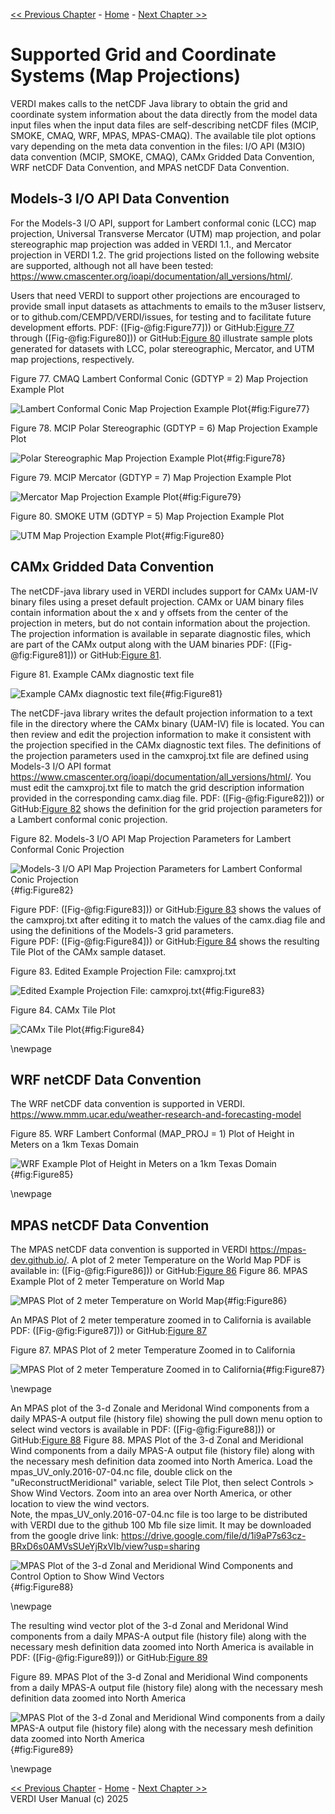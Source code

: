 <!-- BEGIN COMMENT -->
  
[<< Previous Chapter](VERDI_ch11.md) - [Home](README.md) - [Next Chapter >>](VERDI_ch13.md)

<!-- END COMMENT -->

Supported Grid and Coordinate Systems (Map Projections)
======================================

VERDI makes calls to the netCDF Java library to obtain the grid and coordinate system information about the data directly from the model data input files when the input data files are self-describing netCDF files (MCIP, SMOKE, CMAQ, WRF, MPAS, MPAS-CMAQ). The available tile plot options vary depending on the meta data convention in the files: I/O API (M3IO) data convention (MCIP, SMOKE, CMAQ), CAMx Gridded Data Convention, WRF netCDF Data Convention, and MPAS netCDF Data Convention. 

Models-3 I/O API Data Convention
----------------------

For the Models-3 I/O API, support for Lambert conformal conic (LCC) map projection, Universal Transverse Mercator (UTM) map projection, and polar stereographic map projection was added in VERDI 1.1., and Mercator projection in VERDI 1.2. The grid projections listed on the following website are supported, although not all have been tested: 
https://www.cmascenter.org/ioapi/documentation/all_versions/html/.

Users that need VERDI to support other projections are encouraged to provide small input datasets as attachments to emails to the m3user listserv, or to github.com/CEMPD/VERDI/issues, for testing and to facilitate future development efforts. PDF: ([Fig-@fig:Figure77])) or GitHub:[Figure 77](#Figure77) through ([Fig-@fig:Figure80])) or GitHub:[Figure 80](#Figure80) illustrate sample plots generated for datasets with LCC, polar stereographic, Mercator, and UTM map projections, respectively.

Figure 77. CMAQ Lambert Conformal Conic (GDTYP = 2) Map Projection Example Plot<br>

![Lambert Conformal Conic Map Projection Example Plot](./media/image077.png){#fig:Figure77}


Figure 78. MCIP Polar Stereographic (GDTYP = 6) Map Projection Example Plot<br>

![Polar Stereographic Map Projection Example Plot](./media/image078.png){#fig:Figure78}


Figure 79. MCIP Mercator (GDTYP = 7) Map Projection Example Plot<br>

![Mercator Map Projection Example Plot](./media/image079.png){#fig:Figure79}


Figure 80. SMOKE UTM (GDTYP = 5) Map Projection Example Plot<br>

![UTM Map Projection Example Plot](./media/image080.png){#fig:Figure80}


CAMx Gridded Data Convention
--------------------------

The netCDF-java library used in VERDI includes support for CAMx UAM-IV binary files using a preset default projection. CAMx or UAM binary files contain information about the x and y offsets from the center of the projection in meters, but do not contain information about the projection. The projection information is available in separate diagnostic files, which are part of the CAMx output along with the UAM binaries PDF: ([Fig-@fig:Figure81])) or GitHub:[Figure 81](#Figure81).


Figure 81. Example CAMx diagnostic text file<br>

![Example CAMx diagnostic text file](./media/image081.png){#fig:Figure81}


The netCDF-java library writes the default projection information to a text file in the directory where the CAMx binary (UAM-IV) file is located. You can then review and edit the projection information to make it consistent with the projection specified in the CAMx diagnostic text files. The definitions of the projection parameters used in the camxproj.txt file are defined using Models-3 I/O API format https://www.cmascenter.org/ioapi/documentation/all_versions/html/. You must edit the camxproj.txt file to match the grid description information provided in the corresponding camx.diag file.  PDF: ([Fig-@fig:Figure82])) or GitHub:[Figure 82](#Figure82) shows the definition for the grid projection parameters for a Lambert conformal conic projection.


Figure 82. Models-3 I/O API Map Projection Parameters for Lambert Conformal Conic Projection<br>

![Models-3 I/O API Map Projection Parameters for Lambert Conformal Conic Projection](./media/image082.png){#fig:Figure82}

Figure PDF: ([Fig-@fig:Figure83])) or GitHub:[Figure 83](#Figure83) shows the values of the camxproj.txt after editing it to match the values of the camx.diag file and using the definitions of the Models-3 grid parameters.   
Figure PDF: ([Fig-@fig:Figure84])) or GitHub:[Figure 84](#Figure84)  shows the resulting Tile Plot of the CAMx sample dataset.

Figure 83. Edited Example Projection File: camxproj.txt<br>

![Edited Example Projection File: camxproj.txt](./media/image083.png){#fig:Figure83}

Figure 84. CAMx Tile Plot<br>

![CAMx Tile Plot](./media/image084.png){#fig:Figure84}

\newpage

WRF netCDF Data Convention
-------------------------
The WRF netCDF data convention is supported in VERDI. https://www.mmm.ucar.edu/weather-research-and-forecasting-model

Figure 85. WRF Lambert Conformal (MAP_PROJ = 1) Plot of Height in Meters on a 1km Texas Domain<br>

![WRF Example Plot of Height in Meters on a 1km Texas Domain](./media/image104.png){#fig:Figure85}

\newpage

MPAS netCDF Data Convention
--------------------------
The MPAS netCDF data convention is supported in VERDI https://mpas-dev.github.io/.
A plot of 2 meter Temperature on the World Map PDF is available in: ([Fig-@fig:Figure86])) or GitHub:[Figure 86](#Figure86)
Figure 86. MPAS Example Plot of 2 meter Temperature on World Map<br>

![MPAS Plot of 2 meter Temperature on World Map](./media/image105.png){#fig:Figure86}

An MPAS Plot of 2 meter temperature zoomed in to California is available PDF: ([Fig-@fig:Figure87])) or GitHub:[Figure 87](#Figure87)

Figure 87. MPAS Plot of 2 meter Temperature Zoomed in to California<br>

![MPAS Plot of 2 meter Temperature Zoomed in to California](./media/image106.png){#fig:Figure87}

\newpage

An MPAS plot of the 3-d Zonale and Meridonal Wind components from a daily MPAS-A output file (history file) showing the pull down menu option to select wind vectors is available in PDF: ([Fig-@fig:Figure88])) or GitHub:[Figure 88](#Figure88)
Figure 88. MPAS Plot of the 3-d Zonal and Meridional Wind components from a daily MPAS-A output file (history file) along with the necessary mesh definition data zoomed into North America. Load the mpas_UV_only.2016-07-04.nc file, double click on the "uReconstructMeridional" variable, select Tile Plot, then select Controls > Show Wind Vectors. Zoom into an area over North America, or other location to view the wind vectors.<br>
Note, the mpas_UV_only.2016-07-04.nc file is too large to be distributed with VERDI due to the github 100 Mb file size limit. It may be downloaded from the google drive link: https://drive.google.com/file/d/1i9aP7s63cz-BRxD6s0AMVsSUeYjRxVIb/view?usp=sharing<br>

![MPAS Plot of the 3-d Zonal and Meridional Wind Components and Control Option to Show Wind Vectors](./media/image107.png){#fig:Figure88}

\newpage

The resulting wind vector plot of the 3-d Zonal and Meridonal Wind components from a daily MPAS-A output file (history file) along with the necessary mesh definition data zoomed into North America is available in PDF: ([Fig-@fig:Figure89])) or GitHub:[Figure 89](#Figure89)

Figure 89. MPAS Plot of the 3-d Zonal and Meridional Wind components from a daily MPAS-A output file (history file) along with the necessary mesh definition data zoomed into North America<br>

![MPAS Plot of the 3-d Zonal and Meridional Wind components from a daily MPAS-A output file (history file) along with the necessary mesh definition data zoomed into North America](./media/image108.png){#fig:Figure89}

\newpage




<!-- BEGIN COMMENT -->

[<< Previous Chapter](VERDI_ch11.md) - [Home](README.md) - [Next Chapter >>](VERDI_ch13.md)<br>
VERDI User Manual (c) 2025<br>

<!-- END COMMENT -->

